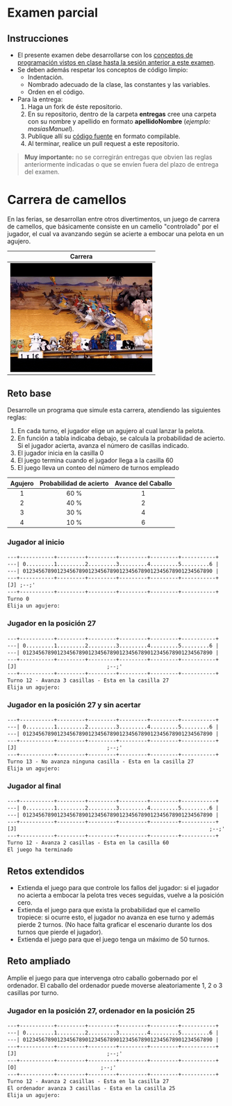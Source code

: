 # Examen parcial 

## Instrucciones
* El presente examen debe desarrollarse con los [conceptos de programación vistos en clase hasta la sesión anterior a este examen](https://github.com/mmasias/prg1-22-23/tree/main/temario).
* Se deben además respetar los conceptos de código limpio: 
    * Indentación.
    * Nombrado adecuado de la clase, las constantes y las variables.
    * Orden en el código.
* Para la entrega:
    1. Haga un fork de éste repositorio. 
    1. En su repositorio, dentro de la carpeta **entregas** cree una carpeta con su nombre y apellido en formato **apellidoNombre** (*ejemplo: masiasManuel*). 
    1. Publique allí su [código fuente](https://es.wikipedia.org/wiki/C%C3%B3digo_fuente) en formato compilable. 
    1. Al terminar, realice un pull request a este repositorio.

> **Muy importante:** no se corregirán entregas que obvien las reglas anteriormente indicadas o que se envíen fuera del plazo de entrega del examen.

# Carrera de camellos

En las ferias, se desarrollan entre otros divertimentos, un juego de carrera de camellos, que básicamente consiste en un camello "controlado" por el jugador, el cual va avanzando según se acierte a embocar una pelota en un agujero.

<div align="center">

|Carrera
|-
|![](./images/ShimmeringTinyArrowana-size_restricted.gif)

</div>

## Reto base

Desarrolle un programa que simule esta carrera, atendiendo las siguientes reglas:

1. En cada turno, el jugador elige un agujero al cual lanzar la pelota.
1. En función a tabla indicaba debajo, se calcula la probabilidad de acierto. Si el jugador acierta, avanza el número de casillas indicado. 
1. El jugador inicia en la casilla 0
1. El juego termina cuando el jugador llega a la casilla 60
1. El juego lleva un conteo del número de turnos empleado

<div align="center">

|Agujero|Probabilidad de acierto|Avance del Caballo
|:-:|:-:|:-:
|1|60 %|1
|2|40 %|2
|3|30 %|4
|4|10 %|6

</div>

### Jugador al inicio
```
---+-----------+---------+---------+---------+---------+-----------+
---| 0.........1.........2.........3.........4.........5.........6 |
---| 0123456789012345678901234567890123456789012345678901234567890 |
---+-----------+---------+---------+---------+---------+-----------+
[J] ;--;'
---+-----------+---------+---------+---------+---------+-----------+
Turno 0
Elija un agujero: 
```
### Jugador en la posición 27
```
---+-----------+---------+---------+---------+---------+-----------+
---| 0.........1.........2.........3.........4.........5.........6 |
---| 0123456789012345678901234567890123456789012345678901234567890 |
---+-----------+---------+---------+---------+---------+-----------+
[J]                             ;--;'
---+-----------+---------+---------+---------+---------+-----------+
Turno 12 - Avanza 3 casillas - Esta en la casilla 27
Elija un agujero: 
```

### Jugador en la posición 27 y sin acertar
```
---+-----------+---------+---------+---------+---------+-----------+
---| 0.........1.........2.........3.........4.........5.........6 |
---| 0123456789012345678901234567890123456789012345678901234567890 |
---+-----------+---------+---------+---------+---------+-----------+
[J]                             ;--;'
---+-----------+---------+---------+---------+---------+-----------+
Turno 13 - No avanza ninguna casilla - Esta en la casilla 27
Elija un agujero: 
```

### Jugador al final
```
---+-----------+---------+---------+---------+---------+-----------+
---| 0.........1.........2.........3.........4.........5.........6 |
---| 0123456789012345678901234567890123456789012345678901234567890 |
---+-----------+---------+---------+---------+---------+-----------+
[J]                                                              ;--;'
---+-----------+---------+---------+---------+---------+-----------+
Turno 12 - Avanza 2 casillas - Esta en la casilla 60
El juego ha terminado
```

## Retos extendidos

- Extienda el juego para que controle los fallos del jugador: si el jugador no acierta a embocar la pelota tres veces seguidas, vuelve a la posición cero.
- Extienda el juego para que exista la probabilidad que el camello tropiece: si ocurre esto, el jugador no avanza en ese turno y además pierde 2 turnos. (No hace falta graficar el escenario durante los dos turnos que pierde el jugador).
- Extienda el juego para que el juego tenga un máximo de 50 turnos.


## Reto ampliado

Amplíe el juego para que intervenga otro caballo gobernado por el ordenador. El caballo del ordenador puede moverse aleatoriamente 1, 2 o 3 casillas por turno.

### Jugador en la posición 27, ordenador en la posición 25
```
---+-----------+---------+---------+---------+---------+-----------+
---| 0.........1.........2.........3.........4.........5.........6 |
---| 0123456789012345678901234567890123456789012345678901234567890 |
---+-----------+---------+---------+---------+---------+-----------+
[J]                             ;--;'
---+-----------+---------+---------+---------+---------+-----------+
[O]                           ;--;'
---+-----------+---------+---------+---------+---------+-----------+
Turno 12 - Avanza 2 casillas - Esta en la casilla 27
El ordenador avanza 3 casillas - Esta en la casilla 25
Elija un agujero:
```
